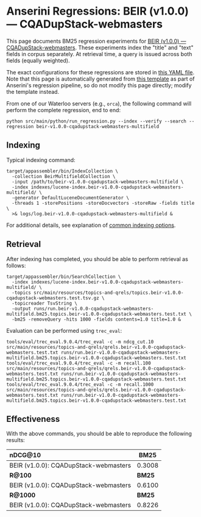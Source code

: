 # Anserini Regressions: BEIR (v1.0.0) &mdash; CQADupStack-webmasters

This page documents BM25 regression experiments for [BEIR (v1.0.0) &mdash; CQADupStack-webmasters](http://beir.ai/).
These experiments index the "title" and "text" fields in corpus separately.
At retrieval time, a query is issued across both fields (equally weighted).

The exact configurations for these regressions are stored in [this YAML file](../src/main/resources/regression/beir-v1.0.0-cqadupstack-webmasters-multifield.yaml).
Note that this page is automatically generated from [this template](../src/main/resources/docgen/templates/beir-v1.0.0-cqadupstack-webmasters-multifield.template) as part of Anserini's regression pipeline, so do not modify this page directly; modify the template instead.

From one of our Waterloo servers (e.g., `orca`), the following command will perform the complete regression, end to end:

```
python src/main/python/run_regression.py --index --verify --search --regression beir-v1.0.0-cqadupstack-webmasters-multifield
```

## Indexing

Typical indexing command:

```
target/appassembler/bin/IndexCollection \
  -collection BeirMultifieldCollection \
  -input /path/to/beir-v1.0.0-cqadupstack-webmasters-multifield \
  -index indexes/lucene-index.beir-v1.0.0-cqadupstack-webmasters-multifield/ \
  -generator DefaultLuceneDocumentGenerator \
  -threads 1 -storePositions -storeDocvectors -storeRaw -fields title \
  >& logs/log.beir-v1.0.0-cqadupstack-webmasters-multifield &
```

For additional details, see explanation of [common indexing options](common-indexing-options.md).

## Retrieval

After indexing has completed, you should be able to perform retrieval as follows:

```
target/appassembler/bin/SearchCollection \
  -index indexes/lucene-index.beir-v1.0.0-cqadupstack-webmasters-multifield/ \
  -topics src/main/resources/topics-and-qrels/topics.beir-v1.0.0-cqadupstack-webmasters.test.tsv.gz \
  -topicreader TsvString \
  -output runs/run.beir-v1.0.0-cqadupstack-webmasters-multifield.bm25.topics.beir-v1.0.0-cqadupstack-webmasters.test.txt \
  -bm25 -removeQuery -hits 1000 -fields contents=1.0 title=1.0 &
```

Evaluation can be performed using `trec_eval`:

```
tools/eval/trec_eval.9.0.4/trec_eval -c -m ndcg_cut.10 src/main/resources/topics-and-qrels/qrels.beir-v1.0.0-cqadupstack-webmasters.test.txt runs/run.beir-v1.0.0-cqadupstack-webmasters-multifield.bm25.topics.beir-v1.0.0-cqadupstack-webmasters.test.txt
tools/eval/trec_eval.9.0.4/trec_eval -c -m recall.100 src/main/resources/topics-and-qrels/qrels.beir-v1.0.0-cqadupstack-webmasters.test.txt runs/run.beir-v1.0.0-cqadupstack-webmasters-multifield.bm25.topics.beir-v1.0.0-cqadupstack-webmasters.test.txt
tools/eval/trec_eval.9.0.4/trec_eval -c -m recall.1000 src/main/resources/topics-and-qrels/qrels.beir-v1.0.0-cqadupstack-webmasters.test.txt runs/run.beir-v1.0.0-cqadupstack-webmasters-multifield.bm25.topics.beir-v1.0.0-cqadupstack-webmasters.test.txt
```

## Effectiveness

With the above commands, you should be able to reproduce the following results:

| **nDCG@10**                                                                                                  | **BM25**  |
|:-------------------------------------------------------------------------------------------------------------|-----------|
| BEIR (v1.0.0): CQADupStack-webmasters                                                                        | 0.3008    |
| **R@100**                                                                                                    | **BM25**  |
| BEIR (v1.0.0): CQADupStack-webmasters                                                                        | 0.6100    |
| **R@1000**                                                                                                   | **BM25**  |
| BEIR (v1.0.0): CQADupStack-webmasters                                                                        | 0.8226    |
